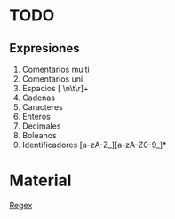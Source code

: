 # TODO 
## Expresiones

1. Comentarios multi
2. Comentarios uni
3. Espacios               [ \n\t\r]+
4. Cadenas
5. Caracteres
6. Enteros
7. Decimales
8. Boleanos
9. Identificadores        [a-zA-Z_][a-zA-Z0-9_]*

# Material
<a href="https://regex101.com">Regex</a>